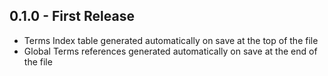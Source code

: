 ## 0.1.0 - First Release
* Terms Index table generated automatically on save at the top of the file
* Global Terms references generated automatically on save at the end of the file
